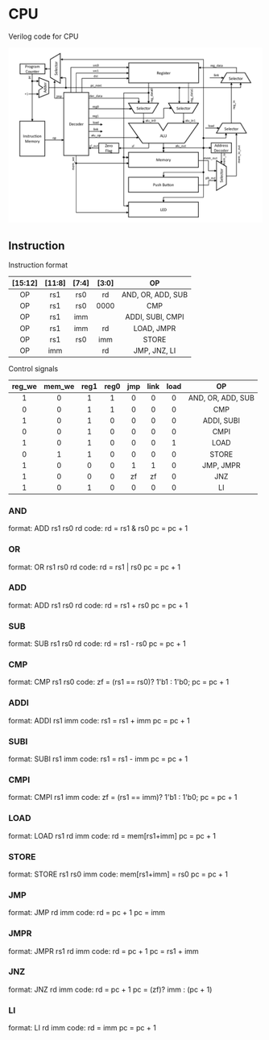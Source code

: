 # CPU

Verilog code for CPU

![img](cpu.png)

## Instruction

Instruction format

| [15:12] | [11:8] | [7:4] | [3:0] | OP                |
|:-------:|:------:|:-----:|:-----:|:-----------------:|
| OP      | rs1    | rs0   | rd    | AND, OR, ADD, SUB |
| OP      | rs1    | rs0   | 0000  | CMP               |
| OP      | rs1    | imm   |       | ADDI, SUBI, CMPI  |
| OP      | rs1    | imm   | rd    | LOAD, JMPR        |
| OP      | rs1    | rs0   | imm   | STORE             |
| OP      | imm    |       | rd    | JMP, JNZ, LI      |

Control signals

| reg_we | mem_we | reg1 | reg0 | jmp | link | load | OP                |
|:------:|:------:|:----:|:----:|:---:|:----:|:----:|:-----------------:|
| 1      | 0      | 1    | 1    | 0   | 0    | 0    | AND, OR, ADD, SUB |
| 0      | 0      | 1    | 1    | 0   | 0    | 0    | CMP               |
| 1      | 0      | 1    | 0    | 0   | 0    | 0    | ADDI, SUBI        |
| 0      | 0      | 1    | 0    | 0   | 0    | 0    | CMPI              |
| 1      | 0      | 1    | 0    | 0   | 0    | 1    | LOAD              |
| 0      | 1      | 1    | 0    | 0   | 0    | 0    | STORE             |
| 1      | 0      | 0    | 0    | 1   | 1    | 0    | JMP, JMPR         |
| 1      | 0      | 0    | 0    | zf  | zf   | 0    | JNZ               |
| 1      | 0      | 1    | 0    | 0   | 0    | 0    | LI                |

### AND

format: ADD rs1 rs0 rd
code: rd = rs1 & rs0
      pc = pc + 1

### OR

format: OR rs1 rs0 rd
code: rd = rs1 | rs0
      pc = pc + 1

### ADD

format: ADD rs1 rs0 rd
code: rd = rs1 + rs0
      pc = pc + 1

### SUB

format: SUB rs1 rs0 rd
code: rd = rs1 - rs0
      pc = pc + 1

### CMP

format: CMP rs1 rs0
code: zf = (rs1 == rs0)? 1'b1 : 1'b0;
      pc = pc + 1

### ADDI

format: ADDI rs1 imm
code: rs1 = rs1 + imm
      pc = pc + 1

### SUBI

format: SUBI rs1 imm
code: rs1 = rs1 - imm
      pc = pc + 1

### CMPI

format: CMPI rs1 imm
code: zf = (rs1 == imm)? 1'b1 : 1'b0;
      pc = pc + 1

### LOAD

format: LOAD rs1 rd imm
code: rd = mem[rs1+imm]
      pc = pc + 1

### STORE

format: STORE rs1 rs0 imm
code: mem[rs1+imm] = rs0
      pc = pc + 1

### JMP

format: JMP rd imm
code: rd = pc + 1
      pc = imm

### JMPR

format: JMPR rs1 rd imm
code: rd = pc + 1
      pc = rs1 + imm

### JNZ

format: JNZ rd imm
code: rd = pc + 1
      pc = (zf)? imm : (pc + 1)

### LI

format: LI rd imm
code: rd = imm
      pc = pc + 1
